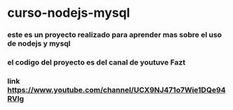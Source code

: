 # curso-nodejs-mysql

### este es un proyecto realizado para aprender mas sobre el uso de nodejs y mysql
### el codigo del proyecto es del canal de youtuve Fazt
### link https://www.youtube.com/channel/UCX9NJ471o7Wie1DQe94RVIg
